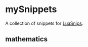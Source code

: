 # mySnippets

A collection of snippets for [LuaSnips][luasnip].

## mathematics

[luasnip]: https://github.com/L3MON4D3/LuaSnip
